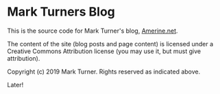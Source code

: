Mark Turners Blog
=============

This is the source code for Mark Turner's blog, [Amerine.net](http://www.amerine.net). 

The content of the site (blog posts and page content) is licensed under a Creative Commons Attribution license (you may use it, but must give attribution).

Copyright (c) 2019 Mark Turner. Rights reserved as indicated above.

Later!